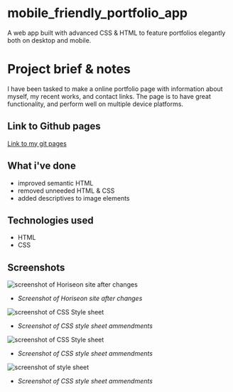 # mobile_friendly_portfolio_app
A web app built with advanced CSS &amp; HTML to feature portfolios elegantly both on desktop and mobile.

# Project brief & notes

I have been tasked to make a online portfolio page with information about myself, my recent works, and contact links. The page is to have great functionality, and perform well on multiple device platforms.


## Link to Github pages

<a href= "https://tigerbath.github.io/refactoring_marketing_agency_site">Link to my git pages</a>

## What i've done

* improved semantic HTML 
* removed unneeded HTML & CSS
* added descriptives to image elements 


## Technologies used

* HTML
* CSS

## Screenshots


<img src="assets\images\Horiseon.png"
alt="screenshot of Horiseon site after changes">
* _Screenshot of Horiseon site after changes_

<img src="assets\images\Refactoring CSS 2.PNG"
alt="screenshot of CSS Style sheet">
* _Screenshot of CSS style sheet ammendments_

<img src="assets\images\Refactoring CSS 3.PNG"
alt="screenshot of CSS Style sheet">
* _Screenshot of CSS style sheet ammendments_

<img src="assets\images\Refactoring CSS.PNG"
alt="screenshot of style sheet">
* _Screenshot of CSS style sheet ammendments_